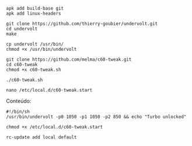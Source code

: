 
```
apk add build-base git
apk add linux-headers
```

```
git clone https://github.com/thierry-goubier/undervolt.git
cd undervolt
make
```

```
cp undervolt /usr/bin/
chmod +x /usr/bin/undervolt
```

```
git clone https://github.com/melma/c60-tweak.git
cd c60-tweak
chmod +x c60-tweak.sh
```

```
./c60-tweak.sh
```

```
nano /etc/local.d/c60-tweak.start
```

Conteúdo:
```
#!/bin/sh
/usr/bin/undervolt -p0 1050 -p1 1050 -p2 850 && echo "Turbo unlocked"
```

```
chmod +x /etc/local.d/c60-tweak.start
```

```
rc-update add local default
```
